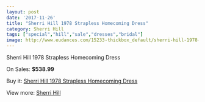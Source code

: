 ```yaml
---
layout: post
date: '2017-11-26'
title: "Sherri Hill 1978 Strapless Homecoming Dress"
category: Sherri Hill
tags: ["special","hill","sale","dresses","bridal"]
image: http://www.eudances.com/15233-thickbox_default/sherri-hill-1978-strapless-homecoming-dress.jpg
---
```

Sherri Hill 1978 Strapless Homecoming Dress

On Sales: **$538.99**
<a href="https://www.eudances.com/en/sherri-hill/4513-sherri-hill-1978-strapless-homecoming-dress.html"><amp-img layout="responsive" width="600" height="600" src="//www.eudances.com/15233-thickbox_default/sherri-hill-1978-strapless-homecoming-dress.jpg" alt="Sherri Hill 1978 Strapless Homecoming Dress 0" /></a>
<a href="https://www.eudances.com/en/sherri-hill/4513-sherri-hill-1978-strapless-homecoming-dress.html"><amp-img layout="responsive" width="600" height="600" src="//www.eudances.com/15237-thickbox_default/sherri-hill-1978-strapless-homecoming-dress.jpg" alt="Sherri Hill 1978 Strapless Homecoming Dress 1" /></a>
<a href="https://www.eudances.com/en/sherri-hill/4513-sherri-hill-1978-strapless-homecoming-dress.html"><amp-img layout="responsive" width="600" height="600" src="//www.eudances.com/15236-thickbox_default/sherri-hill-1978-strapless-homecoming-dress.jpg" alt="Sherri Hill 1978 Strapless Homecoming Dress 2" /></a>
<a href="https://www.eudances.com/en/sherri-hill/4513-sherri-hill-1978-strapless-homecoming-dress.html"><amp-img layout="responsive" width="600" height="600" src="//www.eudances.com/15235-thickbox_default/sherri-hill-1978-strapless-homecoming-dress.jpg" alt="Sherri Hill 1978 Strapless Homecoming Dress 3" /></a>
<a href="https://www.eudances.com/en/sherri-hill/4513-sherri-hill-1978-strapless-homecoming-dress.html"><amp-img layout="responsive" width="600" height="600" src="//www.eudances.com/15234-thickbox_default/sherri-hill-1978-strapless-homecoming-dress.jpg" alt="Sherri Hill 1978 Strapless Homecoming Dress 4" /></a>

Buy it: [Sherri Hill 1978 Strapless Homecoming Dress](https://www.eudances.com/en/sherri-hill/4513-sherri-hill-1978-strapless-homecoming-dress.html "Sherri Hill 1978 Strapless Homecoming Dress")

View more: [Sherri Hill](https://www.eudances.com/en/80-Sherri-Hill "Sherri Hill")
